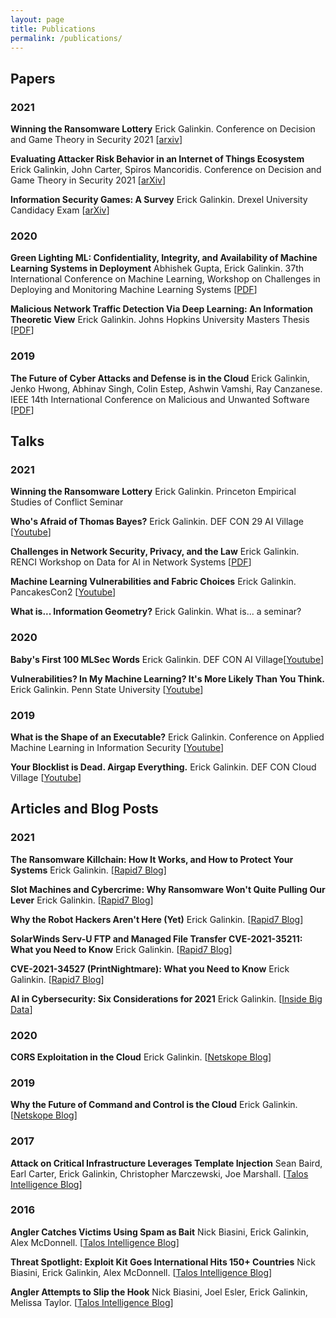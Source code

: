 ```yaml
---
layout: page
title: Publications
permalink: /publications/
---
```

## Papers
### 2021
**Winning the Ransomware Lottery** Erick Galinkin. Conference on Decision and Game Theory in Security 2021 [[arxiv](https://arxiv.org/abs/2107.14578)]

**Evaluating Attacker Risk Behavior in an Internet of Things Ecosystem** Erick Galinkin, John Carter, Spiros Mancoridis. Conference on Decision and Game Theory in Security 2021 [[arXiv](https://arxiv.org/abs/2109.11592)]

**Information Security Games: A Survey** Erick Galinkin. Drexel University Candidacy Exam [[arXiv](https://arxiv.org/abs/2103.12520)]

### 2020
**Green Lighting ML: Confidentiality, Integrity, and Availability of Machine Learning Systems in Deployment** Abhishek Gupta, Erick Galinkin. 37th International Conference on Machine Learning, Workshop on Challenges in Deploying and Monitoring Machine Learning Systems [[PDF](/publications/Gupta_2020_Green.pdf)]

**Malicious Network Traffic Detection Via Deep Learning: An Information Theoretic View**
Erick Galinkin. Johns Hopkins University Masters Thesis
[[PDF](/publications/Galinkin_2020_Malicious.pdf)]

### 2019
**The Future of Cyber Attacks and Defense is in the Cloud** Erick Galinkin, Jenko Hwong, Abhinav Singh, Colin Estep, Ashwin Vamshi, Ray Canzanese. IEEE 14th International Conference on Malicious and Unwanted Software [[PDF](/publications/Galinkin_MALWARE_2019.pdf)]

## Talks
### 2021
**Winning the Ransomware Lottery** Erick Galinkin. Princeton Empirical Studies of Conflict Seminar

**Who's Afraid of Thomas Bayes?** Erick Galinkin. DEF CON 29 AI Village [[Youtube]()]

**Challenges in Network Security, Privacy, and the Law** Erick Galinkin. RENCI Workshop on Data for AI in Network Systems [[PDF](/publications/DAINS_workshop.pdf)]

**Machine Learning Vulnerabilities and Fabric Choices** Erick Galinkin. PancakesCon2 [[Youtube](https://www.youtube.com/watch?v=8Gy8iU6X6wI)]

**What is... Information Geometry?** Erick Galinkin. What is... a seminar?

### 2020
**Baby's First 100 MLSec Words** Erick Galinkin. DEF CON AI Village[[Youtube](https://www.youtube.com/watch?v=Xo2KZCbJWCg)]

**Vulnerabilities? In My Machine Learning? It's More Likely Than You Think.** Erick Galinkin. Penn State University [[Youtube](https://www.youtube.com/watch?v=8V_jgK9ge1Y)]

### 2019
**What is the Shape of an Executable?** Erick Galinkin. Conference on Applied Machine Learning in Information Security [[Youtube](https://www.youtube.com/watch?v=s3exsQI9feI)]

**Your Blocklist is Dead. Airgap Everything.** Erick Galinkin. DEF CON Cloud Village [[Youtube](https://www.youtube.com/watch?v=m5NxE9yZjR4)]

## Articles and Blog Posts
### 2021
**The Ransomware Killchain: How It Works, and How to Protect Your Systems** Erick Galinkin. [[Rapid7 Blog](https://www.rapid7.com/blog/post/2021/09/16/the-ransomware-killchain-how-it-works-and-how-to-protect-your-systems/)]

**Slot Machines and Cybercrime: Why Ransomware Won't Quite Pulling Our Lever** Erick Galinkin. [[Rapid7 Blog](https://www.rapid7.com/blog/post/2021/08/06/slot-machines-and-cybercrime-why-ransomware-wont-quit-pulling-our-lever/)]

**Why the Robot Hackers Aren't Here (Yet)** Erick Galinkin. [[Rapid7 Blog](https://www.rapid7.com/blog/post/2021/07/14/why-the-robot-hackers-arent-here-yet/)]

**SolarWinds Serv-U FTP and Managed File Transfer CVE-2021-35211: What you Need to Know** Erick Galinkin. [[Rapid7 Blog](https://www.rapid7.com/blog/post/2021/07/12/solarwinds-serv-u-ftp-and-managed-file-transfer-cve-2021-35211-what-you-need-to-know/)]

**CVE-2021-34527 (PrintNightmare): What you Need to Know** Erick Galinkin. [[Rapid7 Blog](https://www.rapid7.com/blog/post/2021/06/30/cve-2021-1675-printnightmare-patch-does-not-remediate-vulnerability/)]

**AI in Cybersecurity: Six Considerations for 2021** Erick Galinkin. [[Inside Big Data](https://insidebigdata.com/2021/02/25/ai-in-cybersecurity-six-considerations-for-2021/)]

### 2020
**CORS Exploitation in the Cloud** Erick Galinkin. [[Netskope Blog](https://www.netskope.com/blog/cors-exploitation-in-the-cloud)]

### 2019
**Why the Future of Command and Control is the Cloud** Erick Galinkin. [[Netskope Blog](https://www.netskope.com/blog/why-the-future-of-command-and-control-is-the-cloud)]

### 2017
**Attack on Critical Infrastructure Leverages Template Injection** Sean Baird, Earl Carter, Erick Galinkin, Christopher Marczewski, Joe Marshall. [[Talos Intelligence Blog](https://blog.talosintelligence.com/2017/07/template-injection.html)]

### 2016
**Angler Catches Victims Using Spam as Bait** Nick Biasini, Erick Galinkin, Alex McDonnell. [[Talos Intelligence Blog](https://blog.talosintelligence.com/2016/05/angler-phish.html)]

**Threat Spotlight: Exploit Kit Goes International Hits 150+ Countries** Nick Biasini, Erick Galinkin, Alex McDonnell. [[Talos Intelligence Blog](https://blog.talosintelligence.com/2016/04/nuclear-exposed.html)]

**Angler Attempts to Slip the Hook** Nick Biasini, Joel Esler, Erick Galinkin, Melissa Taylor. [[Talos Intelligence Blog](https://blog.talosintelligence.com/2016/03/angler-slips-hook.html)]
